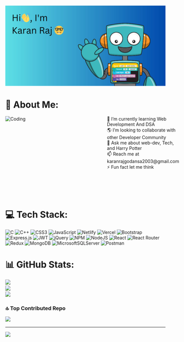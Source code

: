 ![logo](https://github.com/karan2198/karan2198/blob/main/Hi%20%2C%20I'm.jpg)

# 💫 About Me:

<div style="display: flex;">
  <img
    align="right"
    alt="Coding"
    width="300"
    height="250"
    src="https://media.tenor.com/rePDfDWO3XoAAAAd/hacking.gif"
    style="margin-right: 20px;"
  />
  <div>
    🌱 I’m currently learning Web Development And DSA<br>
    🌎 I’m looking to collaborate with other Developer Community<br>
    💬  Ask me about web-dev, Tech, and Harry Potter<br>
    📫 Reach me at karanrajgodansa2003@gmail.com<br>
    ⚡ Fun fact let me think
  </div>
</div>

# 💻 Tech Stack:
![C](https://img.shields.io/badge/c-%2300599C.svg?style=for-the-badge&logo=c&logoColor=white) ![C++](https://img.shields.io/badge/c++-%2300599C.svg?style=for-the-badge&logo=c%2B%2B&logoColor=white) ![CSS3](https://img.shields.io/badge/css3-%231572B6.svg?style=for-the-badge&logo=css3&logoColor=white) ![JavaScript](https://img.shields.io/badge/javascript-%23323330.svg?style=for-the-badge&logo=javascript&logoColor=%23F7DF1E) ![Netlify](https://img.shields.io/badge/netlify-%23000000.svg?style=for-the-badge&logo=netlify&logoColor=#00C7B7) ![Vercel](https://img.shields.io/badge/vercel-%23000000.svg?style=for-the-badge&logo=vercel&logoColor=white) ![Bootstrap](https://img.shields.io/badge/bootstrap-%23563D7C.svg?style=for-the-badge&logo=bootstrap&logoColor=white) ![Express.js](https://img.shields.io/badge/express.js-%23404d59.svg?style=for-the-badge&logo=express&logoColor=%2361DAFB) ![JWT](https://img.shields.io/badge/JWT-black?style=for-the-badge&logo=JSON%20web%20tokens) ![jQuery](https://img.shields.io/badge/jquery-%230769AD.svg?style=for-the-badge&logo=jquery&logoColor=white) ![NPM](https://img.shields.io/badge/NPM-%23000000.svg?style=for-the-badge&logo=npm&logoColor=white) ![NodeJS](https://img.shields.io/badge/node.js-6DA55F?style=for-the-badge&logo=node.js&logoColor=white) ![React](https://img.shields.io/badge/react-%2320232a.svg?style=for-the-badge&logo=react&logoColor=%2361DAFB) ![React Router](https://img.shields.io/badge/React_Router-CA4245?style=for-the-badge&logo=react-router&logoColor=white) ![Redux](https://img.shields.io/badge/redux-%23593d88.svg?style=for-the-badge&logo=redux&logoColor=white) ![MongoDB](https://img.shields.io/badge/MongoDB-%234ea94b.svg?style=for-the-badge&logo=mongodb&logoColor=white) ![MicrosoftSQLServer](https://img.shields.io/badge/Microsoft%20SQL%20Sever-CC2927?style=for-the-badge&logo=microsoft%20sql%20server&logoColor=white) ![Postman](https://img.shields.io/badge/Postman-FF6C37?style=for-the-badge&logo=postman&logoColor=white)
# 📊 GitHub Stats:
![](https://github-readme-stats.vercel.app/api?username=karan2198&theme=dark&hide_border=false&include_all_commits=false&count_private=false)<br/>
![](https://github-readme-streak-stats.herokuapp.com/?user=karan2198&theme=dark&hide_border=false)<br/>
![](https://github-readme-stats.vercel.app/api/top-langs/?username=karan2198&theme=dark&hide_border=false&include_all_commits=false&count_private=false&layout=compact)

### 🔝 Top Contributed Repo
![](https://github-contributor-stats.vercel.app/api?username=karan2198&limit=5&theme=dark&combine_all_yearly_contributions=true)

---
[![](https://visitcount.itsvg.in/api?id=karan2198&icon=0&color=0)](https://visitcount.itsvg.in)

<!-- Proudly created with GPRM ( https://gprm.itsvg.in ) -->
